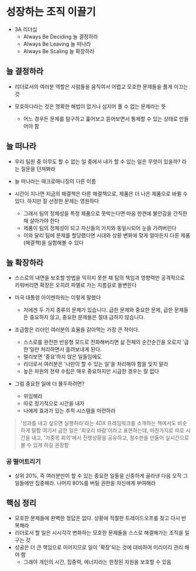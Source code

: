 # 성장하는 조직 이끌기

- 3A 리더십
  - Always Be Deciding 늘 결정하라
  - Always Be Leaving 늘 떠나라
  - Always Be Scaling 늘 확장하라

## 늘 결정하라

- 리더로서의 여러분 역할은 사람들을 움직여서 어렵고 모호한 문제들을 풀게 이끄는 것

- 모호하다라는 것은 명확한 해법이 없거나 심지어 풀 수 없는 문제라는 뜻
  - 어느 경우든 문제를 탐구하고 훑어보고 뜯어보면서 통제할 수 있는 상태로 만들어야 함

## 늘 떠나라

- 우리 팀원 중 아무도 할 수 없는 일 중에서 내가 할 수 있는 일은 무엇이 있을까? 라는 질문을 던져봐라

- 늘 떠나라는 매크로매니징의 다른 이름

- 시간이 지나면 지금의 해결책은 다른 해결책으로, 제품은 더 나은 제품으로 바뀔 수 있다. 하지만 잘 선정한 문제는 영원하다
  - 그래서 팀의 정체성을 특정 제품으로 못박는다면 마음 한켠에 불안감을 간직한 채 살아가야 한다
  - 제품이 팀의 정체성이 되고 자신들의 가치와 동일시되어 눈을 가려버린다
  - 이와 달리 팀에 문제를 할당했다면 시대와 상황 변화에 맞게 얼마든지 다른 제품(해결책)을 실험해볼 수 있다

## 늘 확장하라

- 스스로의 내면을 보호할 방법을 익히지 못한 채 팀의 책임과 영향력만 공격적으로 키워버리면 확장은 오히려 파멸로 가는 지름길로 돌변한다

- 미국 대통령 아이젠하워는 이렇게 말했다
  - 저에겐 두 가지 종류의 문제가 있습니다. 급한 문제와 중요한 문제, 급한 문제들은 중요하지 않고, 중요한 문제들은 절대 급하지 않습니다.

- 조급함은 리더인 여러분의 효율을 갉아먹는 가장 큰 적이다.
  - 스스로를 완전한 반응형 모드로 전화해버리면 삶 전체의 순간순간을 오로지 '급한'일만 처리하면서 흘려보내게 된다.
  - 멀리보면 '중요'하지 않은 일들임에도
  - 리더로서 여러분은 '나만이 할 수 있는 일'을 처리해야 함을 잊지 말라
  - 높은 차원의 전략 수립은 매우 중요하지만 시급한 경우는 잘 없다

- 그럼 중요한 일에 더 몰두하려면?
  - 위임해라
  - 따로 정기적으로 시간을 내자
  - 나에게 효과가 있는 추적 시스템을 마련하라

> '성과를 내고 싶으면 실행하라'라는 4DX 프레임워크를 소개하는 책에서도 비슷하게 말함
> 여기서 급한 일은 '회오리 바람'이라고 표현하는데,
> 마찬가지로 따로 시간을 내고, '가중목 회의'에서 진행상황을 공유하고, 점수판을 만들어 실시간으로 볼 수 있게 하길 권장함

### 공 떨어트리기

- 상위 20%, 즉 여러분만이 할 수 있는 중요한 일들을 신중하게 골라낸 다음 오직 그 일들에만 집중해라. 나머지 80%를 버릴 권한을 자신에게 부여해라


## 핵심 정리

- 모호한 문제들에 완벽한 정답은 없다. 상황에 적절한 트레이드오프를 찾고 다시 반복해라
- 리더로서 할 일은 시시각각 변화하는 모호한 문제들을 스스로 해결해가는 조직을 일구는 것
- 성공은 더 큰 책임으로 이어지므로 일이 '확장'되는 것에 대비하여 미리미리 관리 해야 함
  - 그래야 개인의 시간, 집중력, 에너지라는 한정된 자원을 보호할 수 있음

